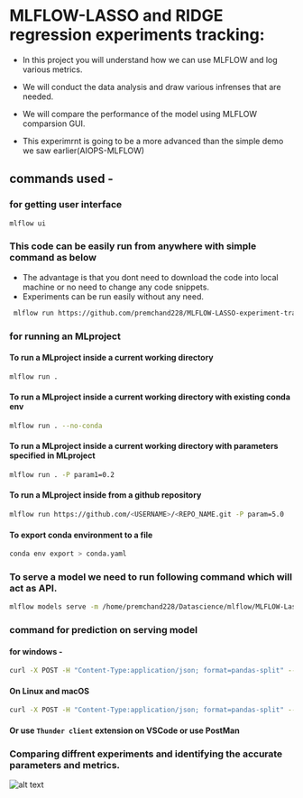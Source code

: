 # MLFLOW-LASSO and RIDGE regression  experiments tracking:

* In this project you will understand how we can use MLFLOW and log various metrics.

* We will conduct the data analysis and draw various infrenses that are needed. 

* We will compare the performance of the model using MLFLOW  comparsion GUI.

* This experimrnt is going to be a more advanced than the simple demo we saw earlier(AIOPS-MLFLOW)


## commands used -

### for getting user interface

```bash
mlflow ui
```

### This code can be easily run from anywhere with simple command as below 
* The advantage is that you dont need to download the code into local machine or no need to change any code snippets.
* Experiments can be run easily without any need.

```bash
 mlflow run https://github.com/premchand228/MLFLOW-LASSO-experiment-tracking.git
```

### for running an MLproject

#### To run a MLproject inside a current working directory 
```bash
mlflow run . 
```
#### To run a MLproject inside a current working directory with existing conda env
```bash
mlflow run . --no-conda
```

#### To run a MLproject inside a current working directory with parameters specified in MLproject
```bash
mlflow run . -P param1=0.2 
```
#### To run a MLproject inside from a github repository 
```bash
mlflow run https://github.com/<USERNAME>/<REPO_NAME.git -P param=5.0
```
#### To export conda environment to a file 
```bash
conda env export > conda.yaml
```
### To serve a model we need to run following command which will act as API.
```bash 
mlflow models serve -m /home/premchand228/Datascience/mlflow/MLFLOW-Lasso_exp/MLFLOW-LASSO-experiment-tracking/mlruns/0/00271c67ea9c4dfdb5fec5bcc98f1930/artifacts/model -p 1234
```

### command for prediction on serving model 
#### for windows -
```bash
curl -X POST -H "Content-Type:application/json; format=pandas-split" --data "{\"columns\":[\"alcohol\", \"chlorides\", \"citric acid\", \"density\", \"fixed acidity\", \"free sulfur dioxide\", \"pH\", \"residual sugar\", \"sulphates\", \"total sulfur dioxide\", \"volatile acidity\"],\"data\":[[12.8, 0.029, 0.48, 0.98, 6.2, 29, 3.33, 1.2, 0.39, 75, 0.66]]}" http://127.0.0.1:1234/invocations
```
#### On Linux and macOS
```bash
curl -X POST -H "Content-Type:application/json; format=pandas-split" --data '{"columns":["alcohol", "chlorides", "citric acid", "density", "fixed acidity", "free sulfur dioxide", "pH", "residual sugar", "sulphates", "total sulfur dioxide", "volatile acidity"],"data":[[12.8, 0.029, 0.48, 0.98, 6.2, 29, 3.33, 1.2, 0.39, 75, 0.66]]}' http://127.0.0.1:1234/invocations
```
#### Or use `Thunder client` extension on VSCode or use PostMan


### Comparing diffrent experiments and identifying the accurate parameters and metrics.

![alt text](https://github.com/premchand228/MLFLOW-LASSO-experiment-tracking/blob/master/canvas.png)
